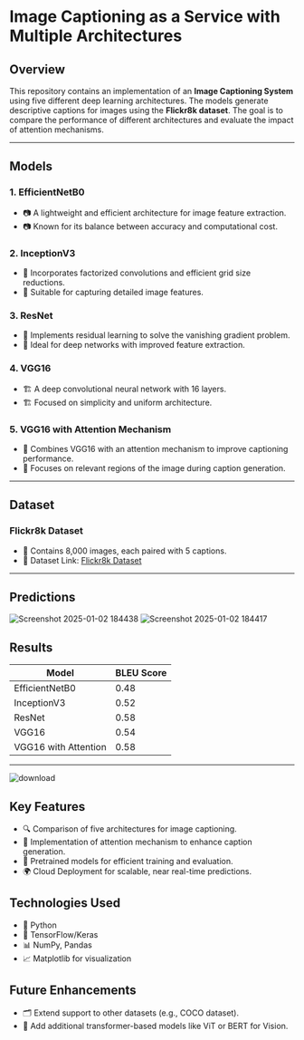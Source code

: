 # Image Captioning as a Service with Multiple Architectures

## Overview
This repository contains an implementation of an **Image Captioning System** using five different deep learning architectures. The models generate descriptive captions for images using the **Flickr8k dataset**. The goal is to compare the performance of different architectures and evaluate the impact of attention mechanisms.

---

## Models
### 1. **EfficientNetB0**
- 📷 A lightweight and efficient architecture for image feature extraction.
- 📷 Known for its balance between accuracy and computational cost.

### 2. **InceptionV3**
- 🌟 Incorporates factorized convolutions and efficient grid size reductions.
- 🌟 Suitable for capturing detailed image features.

### 3. **ResNet**
- 🔄 Implements residual learning to solve the vanishing gradient problem.
- 🔄 Ideal for deep networks with improved feature extraction.

### 4. **VGG16**
- 🏗️ A deep convolutional neural network with 16 layers.
- 🏗️ Focused on simplicity and uniform architecture.

### 5. **VGG16 with Attention Mechanism**
- 🎯 Combines VGG16 with an attention mechanism to improve captioning performance.
- 🎯 Focuses on relevant regions of the image during caption generation.

---

## Dataset
### **Flickr8k Dataset**
- 📂 Contains 8,000 images, each paired with 5 captions.
- 🔗 Dataset Link: [Flickr8k Dataset](https://www.kaggle.com/adityajn105/flickr8k)

---
## Predictions
![Screenshot 2025-01-02 184438](https://github.com/user-attachments/assets/444fea6a-a7d8-4cb9-a510-b04d59e962cd)
![Screenshot 2025-01-02 184417](https://github.com/user-attachments/assets/589e8b2d-3c04-45be-b110-42d3d8747af2)

## Results
| Model                      | BLEU Score |
|----------------------------|----------|
| EfficientNetB0             | 0.48     |
| InceptionV3                | 0.52     |
| ResNet                     | 0.58     |
| VGG16                      | 0.54     |
| VGG16 with Attention       | 0.58     |
---
![download](https://github.com/user-attachments/assets/e25e4257-86e0-4948-b21c-85a7a3f6a128)

## Key Features
- 🔍 Comparison of five architectures for image captioning.
- 🎨 Implementation of attention mechanism to enhance caption generation.
- 💾 Pretrained models for efficient training and evaluation.
- 🌍 Cloud Deployment for scalable, near real-time predictions.

## Technologies Used
- 🐍 Python
- 🧠 TensorFlow/Keras
- 📊 NumPy, Pandas
- 📈 Matplotlib for visualization

## Future Enhancements
- 🗂️ Extend support to other datasets (e.g., COCO dataset).
- 🤖 Add additional transformer-based models like ViT or BERT for Vision.
